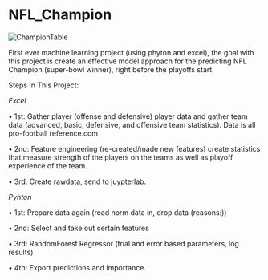 # NFL_Champion
![ChampionTable](https://github.com/allenjake440/NFL_Champion/assets/134075534/54640e83-316d-4d9b-909d-45c128835264)

First ever machine learning project (using phyton and excel), the goal with this project is create an effective model approach for the predicting NFL Champion (super-bowl winner), right before the playoffs start. 

Steps In This Project:

_Excel_

•	1st: Gather player (offense and defensive) player data and gather team data (advanced, basic, defensive, and offensive team statistics). Data is all pro-football reference.com

•	2nd: Feature engineering (re-created/made new features) create statistics that measure strength of the players on the teams as well as playoff experience of the team.

•	3rd: Create rawdata, send to juypterlab.


_Pyhton_

•	1st: Prepare data again (read norm data in, drop data (reasons:)) 

•	2nd: Select and take out certain features

•	3rd: RandomForest Regressor (trial and error based parameters, log results)

•	4th: Export predictions and importance.

